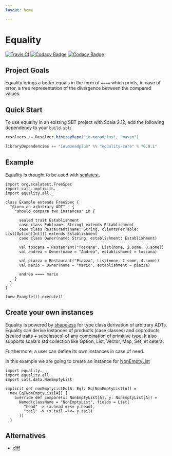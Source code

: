 ```yaml
---
layout: home

---
```

# Equality 
[![Travis CI](https://travis-ci.org/monadplus/equality.svg?branch=master)](https://travis-ci.org/monadplus/equality) [![Codacy Badge](https://api.codacy.com/project/badge/Grade/f01edd87fcfe45fd9c7bd6e44b64e5ae)](https://app.codacy.com/app/monadplus/equality?utm_source=github.com&utm_medium=referral&utm_content=monadplus/equality&utm_campaign=Badge_Grade_Dashboard) [![Codacy Badge](https://api.codacy.com/project/badge/Coverage/554261fd76634affb7f40b54f8b8583a)](https://www.codacy.com/app/monadplus/equality?utm_source=github.com&amp;utm_medium=referral&amp;utm_content=monadplus/equality&amp;utm_campaign=Badge_Coverage)

## Project Goals
Equality brings a better equals in the form of `====` which prints, in case of error, a tree representation of the divergence between the 
compared values. 
## Quick Start
To use equality in an existing SBT project with Scala 2.12, add the following dependency to your `build.sbt`:
```scala
resolvers += Resolver.bintrayRepo("io-monadplus", "maven")

libraryDependencies += "io.monadplus" %% "equality-core" % "0.0.1"
```
## Example
Equality is thought to be used with [scalatest](http://www.scalatest.org/).
```tut:silent
import org.scalatest.FreeSpec
import cats.implicits._
import equality.all._

class Example extends FreeSpec {
  "Given an arbitrary ADT" - {
    "should compare two instances" in {
      
      sealed trait Establishment
      case class Pub(name: String) extends Establishment
      case class Restaurant(name: String, clientsPerTable: List[Option[Int]]) extends Establishment
      case class Owner(name: String, establishment: Establishment)

      val toscana = Restaurant("Toscana", List(none, 2.some, 3.some))
      val andrea = Owner(name = "Andrea", establishment = toscana)
      
      val piazza = Restaurant("Piazza", List(none, 2.some, 4.some))
      val mario = Owner(name = "Mario", establishment = piazza)

      andrea ==== mario
    }
  }
}
```
```tut
(new Example()).execute()
```
## Create your own instances
Equality is powered by [shapeless](https://github.com/milessabin/shapeless) for type class derivation of arbitrary ADTs. Equality can derive 
instances of products (case classes) and coproducts (sealed traits + subclasses) of any combination of primitive type. It also supports scala's std collection like Option, List, Vector, Map, Set, et cetera.

Furthermore, a user can define its own instances in case of need. 

In this example we are going to create an instance for [NonEmptyList](https://github.com/typelevel/cats/blob/master/core/src/main/scala/cats/data/NonEmptyList.scala)
```tut:silent
import equality._
import equality.all._
import cats.data.NonEmptyList

implicit def nonEmptyListEq[A: Eq]: Eq[NonEmptyList[A]] = 
  new Eq[NonEmptyList[A]] {
    override def compare(x: NonEmptyList[A], y: NonEmptyList[A]) =
      Named(className = "NonEmptyList", fields = List(
        "head" -> (x.head =><= y.head),
        "tail" -> (x.tail =><= y.tail)
      ))
  }
```

## Alternatives
- [diff](https://github.com/xdotai/diff)
